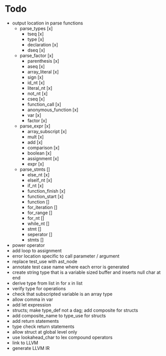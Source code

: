 # Todo
* output location in parse functions
  * parse_types [x]
    * tseq [x]
    * type [x]
    * declaration [x]
    * dseq [x]
  * parse_factor [x]
    * parenthesis [x]
    * aseq [x]
    * array_literal [x]
    * sign [x]
    * id_nt [x]
    * literal_nt [x]
    * not_nt [x]
    * cseq [x]
    * function_call [x]
    * anonymous_function [x]
    * var [x]
    * factor [x]
  * parse_expr [x]
    * array_subscript [x]
    * mult [x]
    * add [x]
    * comparison [x]
    * boolean [x]
    * assignment [x]
    * expr [x]
  * parse_stmts []
    * else_nt [x]
    * elseif_nt [x]
    * if_nt [x]
    * function_finish [x]
    * function_start [x]
    * function []
    * for_iteration []
    * for_range []
    * for_nt []
    * while_nt []
    * stmt []
    * seperator []
    * stmts []
* power operator
* add loop to assignment
* error location specific to call parameter / argument
* replace test_use with ast_node
* annotate test case name where each error is generated
* create string type that is a variable sized buffer and inserts null char at end
* derive type from list in for x in list
* verify type for operations
* check that subscripted variable is an array type
* allow comma in var
* add let expression
* structs; make type_def not a dag; add composite for structs
* add composite_name to type_use for structs
* add return statements
* type check return statements
* allow struct at global level only
* use lookahead_char to lex compound operators
* link to LLVM
* generate LLVM IR